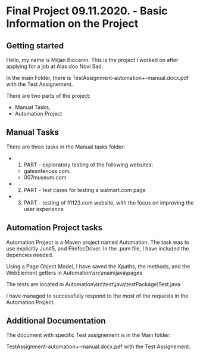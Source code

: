 # Final Project 09.11.2020. - Basic Information on the Project

## Getting started

Hello, my name is Miljan Biocanin. This is the project I worked on after applying for a job at Alas doo Novi Sad.

In the main Folder, there is
TestAssignment-automation+-manual.docx.pdf with the Test Assignement.

There are two parts of the project:

- Manual Tasks,
- Automation Project


## Manual Tasks

There are three tasks in the Manual tasks folder:

- 1. PART - exploratory testing of the following websites:

  - gatesnfences.com.
  - 007museum.com
  
  
- 2. PART  - test cases for testing a walmart.com page

- 3. PART - testing of ffl123.com website, with the focus on improving the user experience


## Automation Project tasks

Automation Project is a Maven project named Automation.
The task was to use explicitly Junit5, and FirefocDriver.
In the .pom file, I have included the depencies needed.

Using a Page Object Model, I have saved the Xpaths, the methods, and the WebElement getters in Automation\src\main\java\pages

The tests are located in Automation\src\test\java\testPackage\Test.java


I have managed to successfully respond to the most of the requests in the Automation Project.


## Additional Documentation
The document with specific Test assignement is in the Main folder:

TestAssignment-automation+-manual.docx.pdf with the Test Assignement.